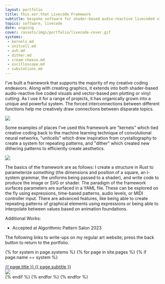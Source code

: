 ```yaml
---
layout: portfolio
title: this.xor.that Livecode Framework
subtitle: bespoke software for shader-based audio-reactive livecoded visuals, vector-based pen plotting, and more-or-less anything else
topics: software, livecode
date: ongoing
cover: /assets/imgs/portfolio/livecode-cover.gif
systems:
 - kernels.md
 - unitcell.md
 - ash.md
 - dither.md
 - cream-cheese.md
 - oscilloscope.md
 - substations.md
---
```



I've built a framework that supports the majority of my creative coding endeavors. Along with creating graphics, it extends into both shader-based audio-reactive live coded visuals and vector-based pen plotting or vinyl cutting.
As I use it for a range of projects, it has organically grown into a unique and powerful system. 
The forced interconnections between different functions help me creatively draw connections between disparate topics.

<img class="fullwidth" src="/assets/imgs/portfolio/livecode-cover.gif">


Some examples of places I've used this framework are "kernels" which tied creative coding back to the machine learning technique of convolutional neural networks, "unitcells" which drew inspiration from crystallography to create a system for repeating patterns, and "dither" which created new dithering patterns to efficiently create aesthetics.

<img class="floatmedimage-no-border" src="/assets/imgs/unitcell/img1.gif">


The basics of the framework are as follows: I create a structure in Rust to parameterize _something_ (the dimensions and position of a square, an l-system grammar, the uniforms being passed to a shader), and write code to produce the image or SVG or shader. The paradigm of the framework surfaces parameters are surfaced in a YAML file. These can be explored on the fly using expressions, time-based patterns, audio levels, or MIDI controller input. There are advanced features, like being able to create repeating patterns of graphical elements using expressions or being able to interpolate between values based on animation foundations.



Additional Works:
 - Accepted at Algorithmic Pattern Salon 2023

The following links to write-ups on my regular art website; press the back button to return to the portfolio. 

{% for system in page.systems %}
  {% for page in site.pages %}
    {% if page.name == system %}
<div class="cover-title">
<a href="{{ page.url }}">
<div class="title">{{ page.title }}
<span class="subtitle">{{ page.subtitle }}</span>
</div>
<img src="{{ page.cover }}">
</a>
</div>
    {% endif %}
  {% endfor %}
{% endfor %}
